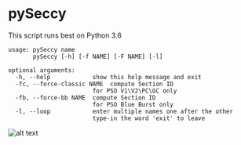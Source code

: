# pySeccy

This script runs best on Python 3.6

```
usage: pySeccy name
       pySeccy [-h] [-f NAME] [-F NAME] [-l]

optional arguments:
  -h, --help            show this help message and exit
  -fc, --force-classic NAME  compute Section ID
                        for PSO V1\V2\PC\GC only
  -fb, --force-bb NAME  compute Section ID
                        for PSO Blue Burst only
  -l, --loop            enter multiple names one after the other
                        type-in the word 'exit' to leave
```

![alt text](https://media.giphy.com/media/3oFzlY4FNruglpzJLi/giphy.gif)
